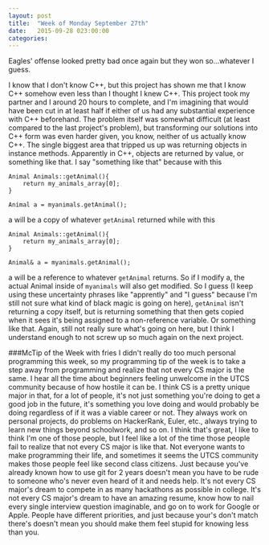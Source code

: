 ```yaml
---
layout: post
title:  "Week of Monday September 27th"
date:   2015-09-28 023:00:00
categories: 
---
```

Eagles' offense looked pretty bad once again but they won so...whatever I guess.

I know that I don't know C++, but this project has shown me that I know C++ somehow even less than I thought I knew C++. This project took my partner and I around 20 hours to complete, and I'm imagining that would have been cut in at least half if either of us had any substantial experience with C++ beforehand. The problem itself was somewhat difficult (at least compared to the last project's problem), but transforming our solutions into C++ form was even harder given, you know, neither of us actually know C++. The single biggest area that tripped us up was returning objects in instance methods. Apparently in C++, objects are returned by value, or something like that. I say "something like that" because with this


```
Animal Animals::getAnimal(){
	return my_animals_array[0];
}

Animal a = myanimals.getAnimal();
```

a will be a copy of whatever `getAnimal` returned while with this


```
Animal Animals::getAnimal(){
	return my_animals_array[0];
}

Animal& a = myanimals.getAnimal();
```

a will be a reference to whatever `getAnimal` returns. So if I modify a, the actual Animal inside of `myanimals` will also get modified. So I guess (I keep using these uncertainty phrases like "apprently" and "I guess" because I'm still not sure what kind of black magic is going on here), `getAnimal` isn't returning a copy itself, but is returning something that then gets copied when it sees it's being assigned to a non-reference variable. Or something like that. Again, still not really sure what's going on here, but I think I understand enough to not screw up so much again on the next project.

###McTip of the Week with fries
I didn't really do too much personal programming this week, so my programming tip of the week is to take a step away from programming and realize that not every CS major is the same. I hear all the time about beginners feeling unwelcome in the UTCS community because of how hostile it can be. I think CS is a pretty unique major in that, for a lot of people, it's not just something you're doing to get a good job in the future, it's something you love doing and would probably be doing regardless of if it was a viable career or not. They always work on personal projects, do problems on HackerRank, Euler, etc., always trying to learn new things beyond schoolwork, and so on. I think that's great, I like to think I'm one of those people, but I feel like a lot of the time those people fail to realize that not every CS major is like that. Not everyone wants to make programming their life, and sometimes it seems the UTCS community makes those people feel like second class citizens. Just because you've already known how to use git for 2 years doesn't mean you have to be rude to someone who's never even heard of it and needs help. It's not every CS major's dream to compete in as many hackathons as possible in college. It's not every CS major's dream to have an amazing resume, know how to nail every single interview question imaginable, and go on to work for Google or Apple. People have different priorities, and just because your's don't match there's doesn't mean you should make them feel stupid for knowing less than you.
